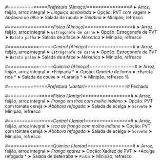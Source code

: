 
*#==============Prefeitura (Almoço)===============#*
➤ Arroz, feijão, arroz integral
➤ *Linguiça acebolada*
➤ Opção: PVT com vagem
➤ *Abóbora ao alho*
➤ Salada de rúcula
➤ *Gelatina*
➤ Minipão, refresco

*#================Física (Almoço)=================#*
➤ Arroz, feijão, arroz integral
➤ `Estrogonofe de carne`
➤ Opção: Estrogonofe de PVT
➤ `Batata palha`
➤ Salada de alface
➤ *Mexerica*
➤ Minipão, refresco

*#================Central (Almoço)================#*
➤ Arroz, feijão, arroz integral
➤ `Estrogonofe de carne`
➤ Opção: Estrogonofe de PVT
➤ `Batata palha`
➤ Salada de alface
➤ *Mexerica*
➤ Minipão, refresco

*#================Química (Almoço)================#*
➤ Arroz, feijão, arroz integral
➤ *Feijoada *
➤ Opção: Omelete de forno 
➤ *Farofa rica *
➤ Salada de couve 
➤ *Laranja *
➤ Minipão, refresco
%

*#==============Prefeitura (Jantar)===============#*
Fechado

*#================Física (Jantar)=================#*
➤ Arroz, feijão, arroz integral
➤ *Frango em tiras com molho indiano*
➤ Opção: PVT com tomate cereja
➤ *Abóbora refogada*
➤ Salada de acelga
➤ `Sorvete`
➤ Minipão, refresco

*#================Central (Jantar)================#*
➤ Arroz, feijão, arroz integral
➤ *Isca de frango com molho indiano*
➤ Opção: PVT com tomate cereja
➤ *Abóbora refogada*
➤ Salada de acelga
➤ `Sorvete`
➤ Minipão, refresco

*#================Química (Jantar)================#*
➤ Arroz, feijão, arroz integral
➤ *Frango xadrez*
➤ Opção: Xadrez de PVT 
➤ *Acelga refogada *
➤ Salada de beterraba 
➤ `Pudim`
➤ Minipão, refresco
